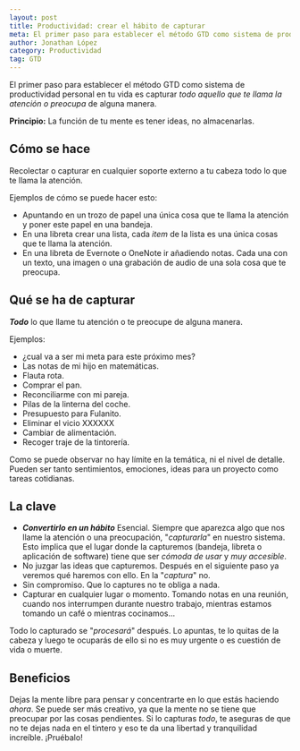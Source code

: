 ```yaml
---
layout: post
title: Productividad: crear el hábito de capturar
meta: El primer paso para establecer el método GTD como sistema de productividad personal en tu vida.
author: Jonathan López
category: Productividad
tag: GTD
---
```



El primer paso para establecer el método GTD como sistema de productividad personal en tu vida es capturar *todo aquello que te llama la atención o preocupa* de alguna manera.

**Principio:** La función de tu mente es tener ideas, no almacenarlas.

## Cómo se hace

Recolectar o capturar en cualquier soporte externo a tu cabeza todo lo que te llama la atención.

Ejemplos de cómo se puede hacer esto:

* Apuntando en un trozo de papel una única cosa que te llama la atención y poner este papel en una bandeja. 
* En una libreta crear una lista, cada *item* de la lista es una única cosas que te llama la atención.
* En una libreta de Evernote o OneNote ir añadiendo notas. Cada una con un texto, una imagen o una grabación de audio de una sola cosa que te preocupa.

## Qué se ha de capturar

***Todo*** lo que llame tu atención o te preocupe de alguna manera.

Ejemplos:

* ¿cual va a ser mi meta para este próximo mes?
* Las notas de mi hijo en matemáticas.
* Flauta rota.
* Comprar el pan.
* Reconciliarme con mi pareja.
* Pilas de la linterna del coche.
* Presupuesto para Fulanito.
* Eliminar el vicio XXXXXX
* Cambiar de alimentación.
* Recoger traje de la tintorería.

Como se puede observar no hay límite en la temática, ni el nivel de detalle. Pueden ser tanto sentimientos, emociones, ideas para un proyecto como tareas cotidianas.

## La clave

* ***Convertirlo en un hábito***
	Esencial. Siempre que aparezca algo que nos llame la atención o una preocupación, "*capturarla*" en nuestro sistema. Esto implica que el lugar donde la capturemos (bandeja, libreta o aplicación de software) tiene que ser *cómoda de usar* y *muy accesible*.
* No juzgar las ideas que capturemos. 
	Después en el siguiente paso ya veremos qué haremos con ello. En la "*captura*" no.
* Sin compromiso.
	Que lo captures no te obliga a nada.
* Capturar en cualquier lugar o momento.
	Tomando notas en una reunión, cuando nos interrumpen durante nuestro trabajo, mientras estamos tomando un café o mientras cocinamos... 

Todo lo capturado se "*procesará*" después. Lo apuntas, te lo quitas de la cabeza y luego te ocuparás de ello si no es muy urgente o es cuestión de vida o muerte.

## Beneficios

Dejas la mente libre para pensar y concentrarte en lo que estás haciendo *ahora*. Se puede ser más creativo, ya que la mente no se tiene que preocupar por las cosas pendientes. Si lo capturas *todo*, te aseguras de que no te dejas nada en el tintero y eso te da una libertad y tranquilidad increíble. ¡Pruébalo!